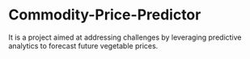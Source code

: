 # Commodity-Price-Predictor
It is a project aimed at addressing challenges by leveraging predictive analytics to forecast future vegetable prices. 
